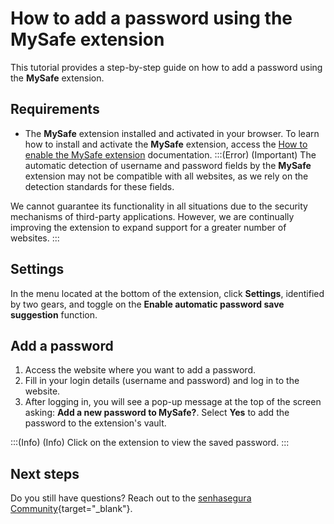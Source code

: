 # How to add a password using the MySafe extension

This tutorial provides a step-by-step guide on how to add a password using the **MySafe** extension.

## Requirements

* The **MySafe** extension installed and activated in your browser. To learn how to install and activate the **MySafe** extension, access the [How to enable the MySafe extension](/v3-32/docs/mysafe-extension-enable) documentation.
:::(Error) (Important)
The automatic detection of username and password fields by the **MySafe** extension may not be compatible with all websites, as we rely on the detection standards for these fields.

We cannot guarantee its functionality in all situations due to the security mechanisms of third-party applications. However, we are continually improving the extension to expand support for a greater number of websites.
:::
## Settings

In the menu located at the bottom of the extension, click **Settings**, identified by two gears, and toggle on the **Enable automatic password save suggestion** function.

## Add a password


1. Access the website where you want to add a password.
2. Fill in your login details (username and password) and log in to the website.
3. After logging in, you will see a pop-up message at the top of the screen asking:  **Add a new password to MySafe?**. Select **Yes** to add the password to the extension's vault.

:::(Info) (Info)
Click on the extension to view the saved password.
:::

## Next steps

Do you still have questions? Reach out to the [senhasegura Community](https://community.senhasegura.io/){target="_blank"}.